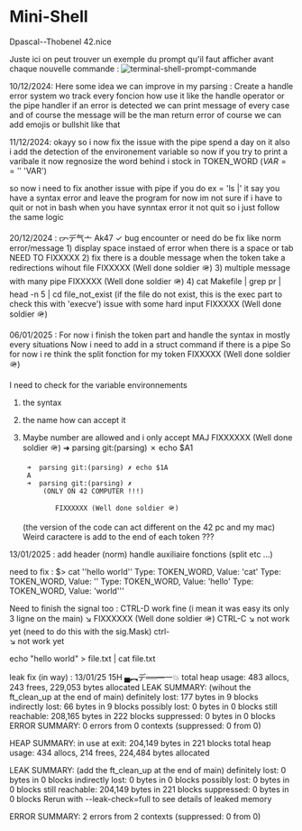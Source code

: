 # Mini-Shell
 Dpascal--Thobenel 42.nice

Juste ici on peut trouver un exemple du prompt qu'il faut afficher avant chaque nouvelle commande :
![terminal-shell-prompt-commande](https://github.com/user-attachments/assets/0b1883eb-6fed-41c2-91b1-8842fb6fa066)




10/12/2024:
Here some idea we can improve in my parsing :
		Create a handle error system wo track every foncion how use it like
               the handle operator or the pipe handler
          if an error is detected we can print message of every case 
          and of course the message will be the man return error of course 
          we can add emojis or bullshit like that

           
11/12/2024:
okayy so i now fix the issue with the pipe spend a day on it
also i add the detection of the environement variable so now if you try to print a varibale it now regnosize the word behind i stock in TOKEN_WORD ($VAR == '$' 'VAR')

so now i need to fix another issue with pipe if you do 
ex = 'ls |' it say you have a syntax error and leave the program for now im not sure if i have to quit or not
in bash when you have synntax error it not quit so i just follow the same logic
     
20/12/2024 :
                         ᡕᠵデ气亠 Ak47 ✓
bug encounter or need do be fix like norm error/message
     1) display space instaed of error when there is a space or tab
               NEED TO FIXXXXX
     2) fix there is a double message when the token take a redirections wihout file
               FIXXXXX (Well done soldier 🪖)
     3) multiple message with many pipe
               FIXXXXX (Well done soldier 🪖)
     4) cat Makefile | grep pr | head -n 5 | cd file_not_exist (if the file do not exist, this is the exec part to check this with 'execve')
          issue with some hard input
               FIXXXXX (Well done soldier 🪖)

06/01/2025 :
For now i finish the token part and handle the syntax 
in mostly every situations
Now i need to add in a struct command if there is a pipe
So for now i re think the split fonction for my token
               FIXXXXX (Well done soldier 🪖)


I need to check for the variable environnements
1) the syntax
2) the name how can accept it
3) Maybe number are allowed and i only accept MAJ
               FIXXXXXX (Well done soldier 🪖)
		➜  parsing git:(parsing) ✗ echo $A1  

		➜  parsing git:(parsing) ✗ echo $1A
		A
		➜  parsing git:(parsing) ✗ 
			(ONLY ON 42 COMPUTER !!!)

               FIXXXXXX (Well done soldier 🪖)
	(the version of the code can act different on the 42 pc and my mac)
	Weird caractere is add to the end of each token ???

13/01/2025 :
 add header (norm)
 handle auxiliaire fonctions (split etc ...)

need to fix :
     $> cat ''hello world''
     Type: TOKEN_WORD, Value: 'cat'
     Type: TOKEN_WORD, Value: ''
     Type: TOKEN_WORD, Value: 'hello'
     Type: TOKEN_WORD, Value: 'world'''

Need to finish the signal too :
     CTRL-D work fine (i mean it was easy its only 3 ligne on the main)
        ↘️ 
          FIXXXXXX (Well done soldier 🪖)
     CTRL-C 
        ↘️
         not work yet (need to do this with the sig.Mask)
     ctrl-\
        ↘️ 
          not work yet

echo "hello world" > file.txt | cat file.txt

leak fix (in way) : 13/01/25 15H                                  ▄︻デ══━一💥
total heap usage: 483 allocs, 243 frees, 229,053 bytes allocated
LEAK SUMMARY: (wihout the ft_clean_up at the end of main)
     definitely lost: 177 bytes in 9 blocks
     indirectly lost: 66 bytes in 9 blocks
     possibly lost: 0 bytes in 0 blocks
     still reachable: 208,165 bytes in 222 blocks
     suppressed: 0 bytes in 0 blocks
ERROR SUMMARY: 0 errors from 0 contexts (suppressed: 0 from 0)


HEAP SUMMARY:
    in use at exit: 204,149 bytes in 221 blocks
  total heap usage: 434 allocs, 214 frees, 224,484 bytes allocated

LEAK SUMMARY: (add the ft_clean_up at the end of main)
   definitely lost: 0 bytes in 0 blocks
   indirectly lost: 0 bytes in 0 blocks
     possibly lost: 0 bytes in 0 blocks
   still reachable: 204,149 bytes in 221 blocks
        suppressed: 0 bytes in 0 blocks
Rerun with --leak-check=full to see details of leaked memory

ERROR SUMMARY: 2 errors from 2 contexts (suppressed: 0 from 0)

